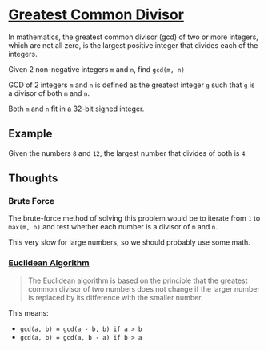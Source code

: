 # [Greatest Common Divisor](https://en.wikipedia.org/wiki/Greatest_common_divisor)

In mathematics, the greatest common divisor (gcd) of two or more integers,
which are not all zero, is the largest positive integer that divides each
of the integers.

Given 2 non-negative integers `m` and `n`, find `gcd(m, n)`

GCD of 2 integers `m` and `n` is defined as the greatest integer `g`
such that `g` is a divisor of both `m` and `n`.

Both `m` and `n` fit in a 32-bit signed integer.

## Example

Given the numbers `8` and `12`, the largest number that divides of both is `4`.

## Thoughts

### Brute Force

The brute-force method of solving this problem would be to iterate from
`1` to `max(m, n)` and test whether each number is a divisor of `m` and `n`.

This very slow for large numbers, so we should probably use some math.

### [Euclidean Algorithm](https://en.wikipedia.org/wiki/Euclidean_algorithm)

> The Euclidean algorithm is based on the principle that the greatest common
> divisor of two numbers does not change if the larger number is replaced by
> its difference with the smaller number.

This means:

- `gcd(a, b) = gcd(a - b, b) if a > b`
- `gcd(a, b) = gcd(a, b - a) if b > a`


